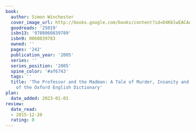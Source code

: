 ```yaml
---
book:
  author: Simon Winchester
  cover_image_url: http://books.google.com/books/content?id=D4KblwEACAAJ&printsec=frontcover&img=1&zoom=1&source=gbs_api
  goodreads: '25019'
  isbn13: '9780060839789'
  isbn9: 0060839783
  owned: ''
  pages: '242'
  publication_year: '2005'
  series: ''
  series_position: '2005'
  spine_color: '#af6743'
  tags: ''
  title: 'The Professor and the Madman: A Tale of Murder, Insanity and the Making
    of the Oxford English Dictionary'
plan:
  date_added: 2023-01-01
review:
  date_read:
  - 2015-12-20
  rating: 0
---
```

